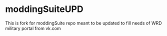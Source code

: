 # moddingSuiteUPD
This is fork for moddingSuite repo meant to be updated to fill needs of WRD military portal from vk.com
